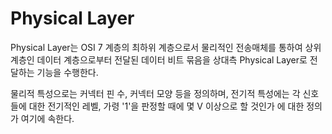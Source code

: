 # Physical Layer
Physical Layer는 OSI 7 계층의 최하위 계층으로서 물리적인 전송매체를 통하여 상위 계층인 데이터 계층으로부터 전달된 데이터 비트 묶음을 상대측 Physical Layer로 전달하는 기능을 수행한다.

물리적 특성으로는 커넥터 핀 수, 커넥터 모양 등을 정의하며, 전기적 특성에는 각 신호들에 대한 전기적인 레벨, 가령 '1'을 판정할 때에 몇 V 이상으로 할 것인가 에 대한 정의가 여기에 속한다.